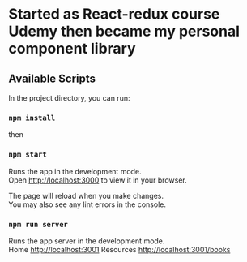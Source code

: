 # Started as React-redux course Udemy then became my personal component library

## Available Scripts

In the project directory, you can run:
### `npm install`
then
### `npm start`

Runs the app in the development mode.\
Open [http://localhost:3000](http://localhost:3000) to view it in your browser.

The page will reload when you make changes.\
You may also see any lint errors in the console.

### `npm run server`

Runs the app server in the development mode.\
Home [http://localhost:3001](http://localhost:3001)
Resources [http://localhost:3001/books](http://localhost:3001/books)
